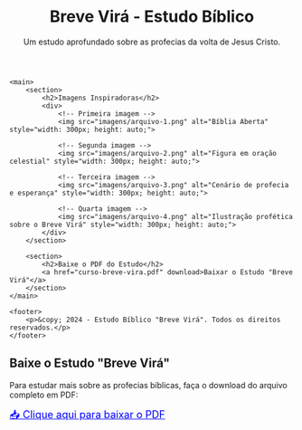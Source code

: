  
<!DOCTYPE html>
<html lang="pt-br">
<head>
    <meta charset="UTF-8">
    <meta name="viewport" content="width=device-width, initial-scale=1.0">
    <title>Breve Virá - Estudo Bíblico</title>
</head>
<body>
    <header>
        <h1>Breve Virá - Estudo Bíblico</h1>
        <p>Um estudo aprofundado sobre as profecias da volta de Jesus Cristo.</p>
    </header>
    
    <main>
        <section>
            <h2>Imagens Inspiradoras</h2>
            <div>
                <!-- Primeira imagem -->
                <img src="imagens/arquivo-1.png" alt="Bíblia Aberta" style="width: 300px; height: auto;">

                <!-- Segunda imagem -->
                <img src="imagens/arquivo-2.png" alt="Figura em oração celestial" style="width: 300px; height: auto;">

                <!-- Terceira imagem -->
                <img src="imagens/arquivo-3.png" alt="Cenário de profecia e esperança" style="width: 300px; height: auto;">

                <!-- Quarta imagem -->
                <img src="imagens/arquivo-4.png" alt="Ilustração profética sobre o Breve Virá" style="width: 300px; height: auto;">
            </div>
        </section>
        
        <section>
            <h2>Baixe o PDF do Estudo</h2>
            <a href="curso-breve-vira.pdf" download>Baixar o Estudo "Breve Virá"</a>
        </section>
    </main>
    
    <footer>
        <p>&copy; 2024 - Estudo Bíblico "Breve Virá". Todos os direitos reservados.</p>
    </footer>
</body>
</html>
<section>
    <h2>Baixe o Estudo "Breve Virá"</h2>
    <p>Para estudar mais sobre as profecias bíblicas, faça o download do arquivo completo em PDF:</p>
    <a href="curso-breve-vira.pdf" download style="font-size: 18px; color: blue; text-decoration: underline;">
        📥 Clique aqui para baixar o PDF
    </a>
</section>
